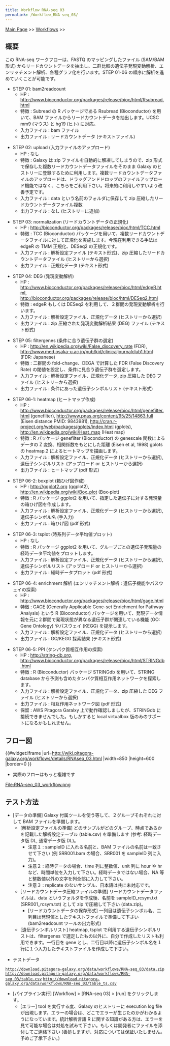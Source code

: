 ```yaml
---
title: Workflow RNA-seq 03
permalink: /Workflow_RNA-seq_03/
---
```


[Main Page](/Main_Page "wikilink") &gt;&gt; [Workflows](/Workflows "wikilink") &gt;&gt;

概要
----

この RNA-seq ワークフローは、FASTQ のマッピングしたファイル (SAM/BAM 形式) からリードカウントデータを抽出し、二群比較の遺伝子発現変動解析、エンリッチメント解析、各種グラフ化を行います。STEP 01-06 の順序に解析を進めていくことが可能です。

-   STEP 01: bam2readcount
    -   HP : <http://www.bioconductor.org/packages/release/bioc/html/Rsubread.html>
    -   特徴 : Subread の R パッケージである Rsubread (Bioconductor) を用いて、BAM ファイルからリードカウントデータを抽出します。UCSC mm9 (マウス) と hg19 (ヒト) に対応。
    -   入力ファイル : bam ファイル
    -   出力ファイル : リードカウントデータ (テキストファイル)

<!-- -->

-   STEP 02: upload (入力ファイルのアップロード)
    -   HP : なし
    -   特徴 : Galaxy は zip ファイルを自動的に解凍してしまうので、zip 形式で保存した複数リードカウントデータファイルをそのまま Galaxy のヒストリーに登録するために利用します。複数リードカウントデータファイルのアップロードは、ドラッグアンドドロップのファイルアップロード機能ではなく、こちらをご利用下さい。将来的に利用しやすいよう改善予定です。
    -   入力ファイル : data という名前のフォルダに保存して zip 圧縮したリードカウントデータファイル複数
    -   出力ファイル : なし (ヒストリーに追加)

<!-- -->

-   STEP 03: normalization (リードカウントデータの正規化)
    -   HP : <http://bioconductor.org/packages/release/bioc/html/TCC.html>
    -   特徴 : TCC (Bioconductor) パッケージを用いて、複数リードカウントデータファイルに対して正規化を実施します。今現在利用できる手法は edgeR の TMM 正規化、DESeq2 の正規化です。
    -   入力ファイル : 解析設定ファイル (テキスト形式)、zip 圧縮したリードカウントデータファイル (ヒストリーから選択)
    -   出力ファイル : 正規化データ (テキスト形式)

<!-- -->

-   STEP 04: DEG (発現変動解析)
    -   HP : <http://www.bioconductor.org/packages/release/bioc/html/edgeR.html>, <http://bioconductor.org/packages/release/bioc/html/DESeq2.html>
    -   特徴 : edgeR もしくは DESeq2 を利用して、２群間の発現変動解析を行います。
    -   入力ファイル : 解析設定ファイル、正規化データ (ヒストリーから選択)
    -   出力ファイル : zip 圧縮された発現変動解析結果 (DEG) ファイル (テキスト形式)

<!-- -->

-   STEP 05: filtergenes (条件に合う遺伝子群の選定)
    -   HP : <http://en.wikipedia.org/wiki/False_discovery_rate> (FDR), <http://www.med.osaka-u.ac.jp/pub/kid/clinicaljournalclub1.html> (FDR: Japanese)
    -   特徴 : 二群間の fold-change、DEGA で計算した FDR (False Discovery Rate) の閾値を設定し、条件に見合う遺伝子群を選定します。
    -   入力ファイル : 解析設定ファイル、正規化データ, zip 圧縮した DEG ファイル (ヒストリーから選択)
    -   出力ファイル : 条件にあった遺伝子シンボルリスト (テキスト形式)

<!-- -->

-   STEP 06-1: heatmap (ヒートマップ作成)
    -   HP : <http://www.bioconductor.org/packages/release/bioc/html/genefilter.html> (genefilter), <http://www.pnas.org/content/95/25/14863.full> (Eisen distance PMID: 9843981), <http://cran.r-project.org/web/packages/gplots/index.html> (gplots), <http://en.wikipedia.org/wiki/Heat_map> (Heat map)
    -   特徴 : R パッケージ genefilter (Bioconductor) の genescale 関数によるデータの Z 変換、相関係数をもとにした距離 (Eisen et al, 1998) gplots の heatmap.2 によるヒートマップを描画します。
    -   入力ファイル : 解析設定ファイル、正規化データ (ヒストリーから選択), 遺伝子シンボルリスト (アップロード or ヒストリーから選択)
    -   出力ファイル : ヒートマップ (pdf 形式)

<!-- -->

-   STEP 06-2: boxplot (箱ひげ図作成)
    -   HP : <http://ggplot2.org> (ggplot2), <http://en.wikipedia.org/wiki/Box_plot> (Box-plot)
    -   特徴 : R パッケージ ggplot2 を用いて、指定した遺伝子に対する発現量の箱ひげ図を作成します。
    -   入力ファイル : 解析設定ファイル、正規化データ (ヒストリーから選択), 遺伝子シンボル名 (手入力)
    -   出力ファイル : 箱ひげ図 (pdf 形式)

<!-- -->

-   STEP 06-3: tsplot (時系列データ平均値プロット)
    -   HP : なし
    -   特徴 : R パッケージ ggplot2 を用いて、グループごとの遺伝子発現量の経時データ平均値をプロットします。
    -   入力ファイル : 解析設定ファイル、正規化データ (ヒストリーから選択), 遺伝子シンボルリスト (アップロード or ヒストリーから選択)
    -   出力ファイル : 経時データプロット (pdf 形式)

<!-- -->

-   STEP 06-4: enrichment 解析 (エンリッチメント解析 : 遺伝子機能やパスウェイの探索)
    -   HP : <http://www.bioconductor.org/packages/release/bioc/html/gage.html>
    -   特徴 : GAGE (Generally Applicable Gene-set Enrichment for Pathway Analysis) という R (Bioconductor) パッケージを用いて、発現データ情報を元に２群間で発現状態が異なる遺伝子群が関連している機能 (GO: Gene Ontology) やパスウェイ (KEGG) を提示します。
    -   入力ファイル : 解析設定ファイル、正規化データ (ヒストリーから選択)
    -   出力ファイル : GO/KEGG 探索結果 (テキスト形式)

<!-- -->

-   STEP 06-5: PPI (タンパク質相互作用の探索)
    -   HP : <http://string-db.org>, <http://www.bioconductor.org/packages/release/bioc/html/STRINGdb.html>
    -   特徴 : R (Bioconductor) パッケージ STRINGdb を用いて、STRING database から予測も含めたタンパク質相互作用ネットワークを探索します。
    -   入力ファイル : 解析設定ファイル、正規化データ、zip 圧縮した DEG ファイル (ヒストリーから選択)
    -   出力ファイル : 相互作用ネットワーク図 (pdf 形式)
    -   保留 : AWS Pitagora Garalxy 上で動作確認しましたが、STRINGdb に接続できませんでした。もしかすると local virtualbox 版のみのサポートになるかもしれません。

フロー図
--------

{{\#widget:Iframe |url=<http://wiki.pitagora-galaxy.org/workflows/details/RNAseq_03.html> |width=850 |height=600 |border=0 }}

-   実際のフローはもっと複雑です

[<File:RNA-seq_03_workflow.png>](/File:RNA-seq_03_workflow.png "wikilink")

テスト方法
----------

-   \[データの準備\] Galaxy 付属ツールを使う等して、２グループそれぞれに対して BAM ファイルを準備します。
    -   \[解析設定ファイルの準備\] どのサンプルがどのグループ、時点であるかを記載した解析設定テーブル (table.csv) を準備します (参考: 経時データ版 DL, 通常データ版 DL)。
        -   注意１ : sampleID に入れる名前と、BAM ファイルの名前は一致させて下さい (例 SRR001.bam の場合、SRR001 を sampleID 列に入力)。
        -   注意２ : 経時データの場合、time 列に整数値、unit 列に hour や hr など、時間単位を入力して下さい。経時データではない場合、NA 等と整数値以外の文字を列全部に入力して下さい。
        -   注意３ : replicate のないサンプル、日本語は共に未対応です。
    -   \[リードカウントデータ圧縮ファイルの準備\] リードカウントデータファイルは、data というフォルダを作成後、名前を sampleID_rcsym.txt (SRR001_rcsym.txt) として zip で圧縮して下さい (data.zip)。
        -   \[リードカウントデータの保存形式\] 一列目は遺伝子シンボル名、二列目は発現値としたテキストファイルで準備して下さい (bam2readcount ツールの出力形式)
    -   \[遺伝子シンボルリスト\] heatmap, tsplot で利用する遺伝子シンボルリストは、filtergenes で選定したもの以外に、自分で作成したリストも利用できます。一行目を gene とし、二行目以降に遺伝子シンボル名を１行に１つ入力したテキストファイルを作成して下さい。

<!-- -->

-   テストデータ

[`http://download.pitagora-galaxy.org/data/workflows/RNA-seq_03/data.zip`](http://download.pitagora-galaxy.org/data/workflows/RNA-seq_03/data.zip)
[`http://download.pitagora-galaxy.org/data/workflows/RNA-seq_03/table.csv`](http://download.pitagora-galaxy.org/data/workflows/RNA-seq_03/table.csv)
[`http://download.pitagora-galaxy.org/data/workflows/RNA-seq_03/table_ts.csv`](http://download.pitagora-galaxy.org/data/workflows/RNA-seq_03/table_ts.csv)

-   \[パイプライン実行\] \[Workflow\] &gt; \[RNA-seq 03\] &gt; \[run\] をクリックします。
    -   \[エラー\] tool を実行する度、Galaxy のヒストリーに execution log file が出現します。エラーの場合は、どこでエラーが生じたのかがわかるようになっています。統計解析言語 R に関する知識がある方は、エラーを見て可能な場合は対処を試みて下さい。もしくは開発者にファイルを添付してご連絡下さい (善処しますが、対応については保証いたしません。予めご了承下さい。)
